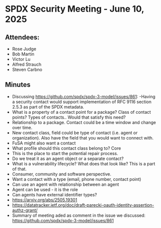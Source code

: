 # SPDX Security Meeting - June 10, 2025

## Attendees:
- Rose Judge
- Bob Martin
- Victor Lu
- Alfred Strauch
- Steven Carbno

## Minutes
- Discussing https://github.com/spdx/spdx-3-model/issues/861:
-Having a security contact would support implementation of RFC 9116 section 2.5.3 as part of the SPDX metadata.
- What is a property of a contact point for a package? Class of contact points? Types of contacts.. Would that satisfy this need?
- Relationship to a package. Contact could be a time window and change over time.
- New contact class, field could be type of contact (i.e. agent or organization). Also have the field that you would want to connect with.
- FuSA might also want a contact
- What profile should this contact class belong to? Core
- This is the place to start the potential repair process. 
- Do we treat it as an agent object or a separate contact?
- What is a vulnerability lifecycle? What does that look like? This is a part of that.
- Consumer, community and software perspective.
- Want a contact with a type (email, phone number, contact point)
- Can use an agent with relationship between an agent 
- Agent can be used - it is the role 
- Can agents have external identifier types?
- https://arxiv.org/abs/2505.19301
- https://datatracker.ietf.org/doc/draft-parecki-oauth-identity-assertion-authz-grant/
- Summary of meeting aded as comment in the issue we discussed: https://github.com/spdx/spdx-3-model/issues/861 

